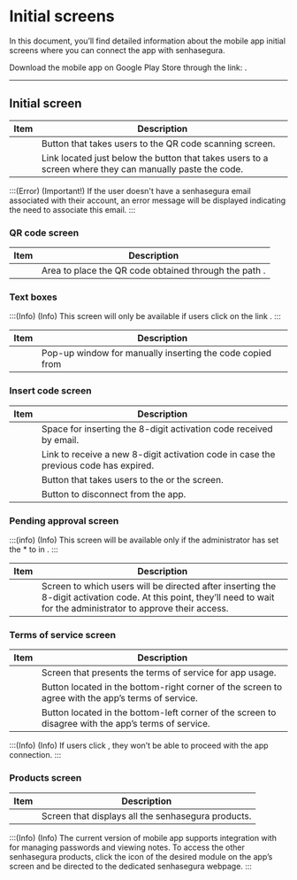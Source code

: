 # Initial screens 

In this document, you’ll find detailed information about the  mobile app initial screens where you can connect the app with senhasegura.


Download the  mobile app on Google Play Store through the link: .

***

## Initial screen


| Item | Description |
| --- | --- |
|  | Button that takes users to the QR code scanning screen. |
|  | Link located just below the  button that takes users to a screen where they can manually paste the code.  |

:::(Error) (Important!)
If the user doesn't have a senhasegura email associated with their account, an error message will be displayed indicating the need to associate this email.
:::

### QR code screen
| Item | Description |
| --- | --- |
|  | Area to place the QR code obtained through the path  .|

### Text boxes 

:::(Info) (Info)
This screen will only be available if users click on the link .
:::

| Item | Description |
| --- | --- |
|  | Pop-up window for manually inserting the code copied from   |

### Insert code screen


| Item | Description |
| --- | --- |
|  | Space for inserting the 8-digit activation code received by email. |
|  | Link to receive a new 8-digit activation code in case the previous code has expired.  |
|  | Button that takes users to the  or the  screen. |
|  | Button to disconnect from the app. |

### Pending approval screen


:::(info) (Info)
This screen will be available only if the  administrator has set the  * to  in .
:::

| Item | Description |
| --- | --- |
|  | Screen to which users will be directed after inserting the 8-digit activation code. At this point, they’ll need to wait for the administrator to approve their access. |

### Terms of service screen


| Item | Description |
| --- | --- |
|  | Screen that presents the terms of service for app usage. |
|  | Button located in the bottom-right corner of the screen to agree with the app’s terms of service. |
|  | Button located in the bottom-left corner of the screen to disagree with the app’s terms of service. |

:::(Info) (Info)
If users click , they won’t be able to proceed with the app connection.
:::

### Products screen


| Item | Description |
| --- | --- |
|  | Screen that displays all the senhasegura products.  |

:::(Info) (Info)
The current version of  mobile app supports integration with  for managing passwords and viewing notes. To access the other senhasegura products, click the icon of the desired module on the app’s  screen and be directed to the dedicated senhasegura webpage.
:::